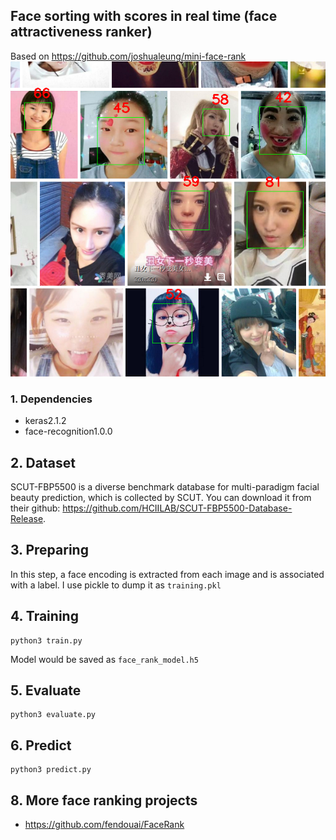 ## Face sorting with scores in real time (face attractiveness ranker)

Based on https://github.com/joshualeung/mini-face-rank
![Showcase](Screenshot.png)

### 1. Dependencies
- keras2.1.2
- face-recognition1.0.0

## 2. Dataset
SCUT-FBP5500 is a diverse benchmark database for multi-paradigm facial beauty prediction, which is collected by SCUT. You can download it from their github: https://github.com/HCIILAB/SCUT-FBP5500-Database-Release.

## 3. Preparing
In this step, a face encoding is extracted from each image and is associated with a label. I use pickle to dump it as `training.pkl`

## 4. Training
```
python3 train.py
```
Model would be saved as `face_rank_model.h5`

## 5. Evaluate
```
python3 evaluate.py
```
## 6. Predict
```
python3 predict.py
```
## 8. More face ranking projects
- https://github.com/fendouai/FaceRank
